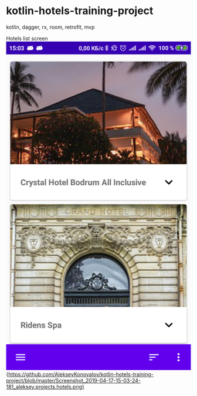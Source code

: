# kotlin-hotels-training-project
kotlin, dagger, rx, room, retrofit, mvp

Hotels list screen
![alt text](https://github.com/AlekseyKonovalov/kotlin-hotels-training-project/blob/master/Screenshot_2019-04-17-15-03-19-480_aleksey.projects.hotels.png)
{https://github.com/AlekseyKonovalov/kotlin-hotels-training-project/blob/master/Screenshot_2019-04-17-15-03-24-181_aleksey.projects.hotels.png}
